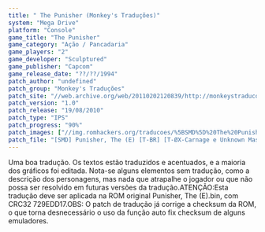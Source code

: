 ```yaml
---
title: " The Punisher (Monkey's Traduções)"
system: "Mega Drive"
platform: "Console"
game_title: "The Punisher"
game_category: "Ação / Pancadaria"
game_players: "2"
game_developer: "Sculptured"
game_publisher: "Capcom"
game_release_date: "??/??/1994"
patch_author: "undefined"
patch_group: "Monkey's Traduções"
patch_site: "//web.archive.org/web/20110202120839/http://monkeystraducoes.com/"
patch_version: "1.0"
patch_release: "19/08/2010"
patch_type: "IPS"
patch_progress: "90%"
patch_images: ["//img.romhackers.org/traducoes/%5BSMD%5D%20The%20Punisher%20-%20Monkey's%20Tradu%C3%A7%C3%B5es%20-%201.png","//img.romhackers.org/traducoes/%5BSMD%5D%20The%20Punisher%20-%20Monkey's%20Tradu%C3%A7%C3%B5es%20-%202.png","//img.romhackers.org/traducoes/%5BSMD%5D%20The%20Punisher%20-%20Monkey's%20Tradu%C3%A7%C3%B5es%20-%203.png"]
patch_file: "[SMD] Punisher, The (E) [T-BR] [T-ØX-Carnage e Unknown Master G-Monkey's Traduções] [V-1.0 P-90% A-2010].rar"
---
```

Uma boa tradução. Os textos estão traduzidos e acentuados, e a maioria dos gráficos foi editada. Nota-se alguns elementos sem tradução, como a descrição dos personagens, mas nada que atrapalhe o jogador ou que não possa ser resolvido em futuras versões da tradução.ATENÇÃO:Esta tradução deve ser aplicada na ROM original Punisher, The (E).bin, com CRC32 729EDD17.OBS: O patch de tradução já corrige a checksum da ROM, o que torna desnecessário o uso da função auto fix checksum de alguns emuladores.